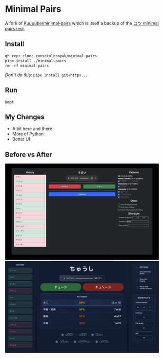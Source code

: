 # Minimal Pairs

A fork of [Kuuuube/minimal-pairs](https://github.com/Kuuuube/minimal-pairs)
which is itself a backup of the [コツ minimal pairs test](https://kotu.io/tests/pitchAccent/perception/minimalPairs).

## Install

    gh repo clone constkolesnyak/minimal-pairs
    pipx install ./minimal-pairs
    rm -rf minimal-pairs

_Don't do this:_ `pipx install git+https...`

## Run

    kmpt

## My Changes

- A bit here and there
- More of Python
- Better UI

## Before vs After

![](misc/before.png)
![](misc/after.png)
